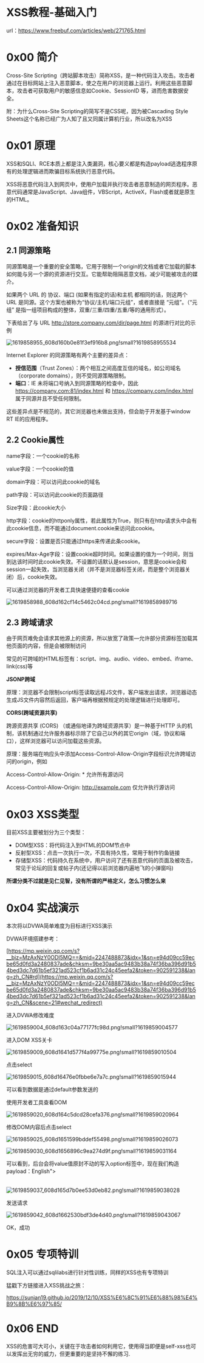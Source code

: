 # XSS教程-基础入门

url：https://www.freebuf.com/articles/web/271765.html



# **0x00 简介**

Cross-Site Scripting（跨站脚本攻击）简称XSS，是一种代码注入攻击。攻击者通过在目标网站上注入恶意脚本，使之在用户的浏览器上运行。利用这些恶意脚本，攻击者可获取用户的敏感信息如Cookie、SessionID 等，进而危害数据安全。

附：为什么Cross-Site Scripting的简写不是CSS呢，因为被Cascading Style Sheets这个名称已经广为人知了且又同属计算机行业，所以改名为XSS

# **0x01 原理**

XSS和SQLI、RCE本质上都是注入类漏洞，核心要义都是构造payload逃逸程序原有的处理逻辑进而欺骗目标系统执行恶意代码。

XSS将恶意代码注入到网页中，使用户加载并执行攻击者恶意制造的网页程序。恶意代码通常是JavaScript、Java组件，VBScript，ActiveX，Flash或者就是原生的HTML。

# **0x02 准备知识**

## 2.1 同源策略

同源策略是一个重要的安全策略，它用于限制一个origin的文档或者它加载的脚本如何能与另一个源的资源进行交互。它能帮助阻隔恶意文档，减少可能被攻击的媒介。

如果两个 URL 的 协议、端口 (如果有指定的话)和主机 都相同的话，则这两个 URL 是同源。这个方案也被称为“协议/主机/端口元组”，或者直接是 “元组”。（“元组” 是指一组项目构成的整体，双重/三重/四重/五重/等的通用形式）。

下表给出了与 URL http://store.company.com/dir/page.html 的源进行对比的示例

![1619858955_608d160b0e81f3ef916b8.png!small?1619858955534](images/1619858955_608d160b0e81f3ef916b8.png!small)

Internet Explorer 的同源策略有两个主要的差异点：

- **授信范围**（Trust Zones）：两个相互之间高度互信的域名，如公司域名（corporate domains），则不受同源策略限制。
- **端口**：IE 未将端口号纳入到同源策略的检查中，因此 https://company.com:81/index.html 和 https://company.com/index.html  属于同源并且不受任何限制。

这些差异点是不规范的，其它浏览器也未做出支持，但会助于开发基于window RT IE的应用程序。

## 2.2 Cookie属性

name字段：一个cookie的名称

value字段：一个cookie的值

domain字段：可以访问此cookie的域名

path字段：可以访问此cookie的页面路径

Size字段：此cookie大小

http字段：cookie的httponly属性，若此属性为True，则只有在http请求头中会有此cookie信息，而不能通过document.cookie来访问此cookie。

secure字段：设置是否只能通过https来传递此条cookie。

expires/Max-Age字段：设置cookie超时时间。如果设置的值为一个时间，则当到达该时间时此cookie失效。不设置的话默认是session，意思是cookie会和session一起失效，当浏览器关闭（并不是浏览器标签关闭，而是整个浏览器关闭）后，cookie失效。

可以通过浏览器的开发者工具快速便捷的查看cookie

![1619858988_608d162cf14c5462c04cd.png!small?1619858989716](images/1619858988_608d162cf14c5462c04cd.png!small)

## 2.3 跨域请求

由于网页难免会请求其他源上的资源，所以放宽了政策—允许部分资源标签加载其他页面的内容，但是会被限制访问

常见的可跨域的HTML标签有：script、img、audio、video、embed、iframe、link(css)等

**JSONP跨域**

原理：浏览器不会限制script标签读取远程JS文件，客户端发出请求，浏览器动态生成JS文件内容然后返回，客户端再根据预规定的处理逻辑进行处理即可。

**CORS(跨域资源共享)**

跨源资源共享 (CORS) （或通俗地译为跨域资源共享）是一种基于HTTP 头的机制，该机制通过允许服务器标示除了它自己以外的其它origin（域，协议和端口），这样浏览器可以访问加载这些资源。

原理：服务端在响应头中添加Access-Control-Allow-Origin字段标识允许跨域访问的origin，例如

Access-Control-Allow-Origin: * 允许所有源访问

Access-Control-Allow-Origin: http://example.com 仅允许执行源访问

# 0x03 XSS类型

目前XSS主要被划分为三个类型：

- DOM型XSS：将代码注入到HTML的DOM节点中
- 反射型XSS：点击一次执行一次，不具有持久性，常用于制作钓鱼链接
- 存储型XSS：代码持久在系统中，用户访问了还有恶意代码的页面及被攻击，常见于论坛的回复或帖子内(还记得以前浏览器内遍地飞的小弹窗吗)

**所谓分类不过就是见仁见智，没有所谓的严格定义，怎么习惯怎么来**



# **0x04 实战演示**

本次将以DVWA简单难度为目标进行XSS演示

DVWA环境搭建参考：

[https://mp.weixin.qq.com/s?__biz=MzAxNzY0ODI5MQ==&mid=2247488873&idx=1&sn=e94d09cc59ecbe65d0fd3a2480837ade&chksm=9be30aa5ac9483b38a74f36ba396d91b54bed3dc7d61b5ef321ad523cf1b6ad31c24c45eefa2&token=902591238&lang=zh_CN#rd](https://mp.weixin.qq.com/s?__biz=MzAxNzY0ODI5MQ==&mid=2247488873&idx=1&sn=e94d09cc59ecbe65d0fd3a2480837ade&chksm=9be30aa5ac9483b38a74f36ba396d91b54bed3dc7d61b5ef321ad523cf1b6ad31c24c45eefa2&token=902591238&lang=zh_CN&scene=21#wechat_redirect)

进入DVWA修改难度

![1619859004_608d163c04a77177fc98d.png!small?1619859004577](images/1619859004_608d163c04a77177fc98d.png!small)

进入DOM XSS关卡

![1619859009_608d1641d577f4a99775e.png!small?1619859010504](images/1619859009_608d1641d577f4a99775e.png!small)

点击select

![1619859015_608d16476e0fbbe6e7a7c.png!small?1619859015944](images/1619859015_608d16476e0fbbe6e7a7c.png!small)

可以看到数据是通过default参数发送的

使用开发者工具查看DOM

![1619859020_608d164c5dcd28cefa376.png!small?1619859020964](images/1619859020_608d164c5dcd28cefa376.png!small)

修改DOM内容后点击select

![1619859025_608d1651599bddef55498.png!small?1619859026073](images/1619859025_608d1651599bddef55498.png!small)

![1619859030_608d1656896c9ea274d9f.png!small?1619859031164](images/1619859030_608d1656896c9ea274d9f.png!small)

可以看到，后台会将value值原封不动的写入option标签中，现在我们构造payload：English"><script>alert(/xss/)</script><option>

![1619859037_608d165d7b0ee53d0eb82.png!small?1619859038028](images/1619859037_608d165d7b0ee53d0eb82.png!small)

发送请求

![1619859042_608d1662530bdf3de4d40.png!small?1619859043067](images/1619859042_608d1662530bdf3de4d40.png!small)

OK，成功

# **0x05 专项特训**

SQL注入可以通过sqlilabs进行针对性训练，同样的XSS也有专项特训

猛戳下方链接进入XSS挑战之旅：

https://sunian19.github.io/2019/12/10/XSS%E6%8C%91%E6%88%98%E4%B9%8B%E6%97%85/

# **0x06 END**

XSS的危害可大可小，关键在于攻击者如何利用它，使用得当即便是self-xss也可以发挥出无穷的威力，但更重要的是坚持不懈的练习.